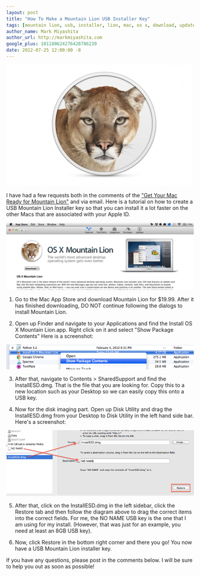 ```yaml
---
layout: post
title: "How To Make a Mountain Lion USB Installer Key"
tags: [mountain lion, usb, installer, lion, mac, os x, download, update]
author_name: Mark Miyashita
author_url: http://markmiyashita.com
google_plus: 101180624276428786239
date: 2012-07-25 12:00:00 -8
---
```


<img class="clear blog-image-full-border" src="/images/os-x-mountain-lion.jpeg" title="Mountain Lion">

I have had a few requests both in the comments of the <a href="http://hints.binaryage.com/get-your-mac-ready-for-mountain-lion/"> "Get Your Mac Ready for Mountain Lion"</a> and via email. Here is a tutorial on how to create a USB Mountain Lion Installer key so that you can install it a lot faster on the other Macs that are associated with your Apple ID.

<img class="clear blog-image-full-border" src="/images/usb-mountain-lion-0.png" title="Mountain Lion">

1) Go to the Mac App Store and download Mountain Lion for $19.99. After it has finished downloading, DO NOT continue following the dialogs to install Mountain Lion.

2) Open up Finder and navigate to your Applications and find the Install OS X Mountain Lion.app. Right click on it and select "Show Package Contents" Here is a screenshot:

<img class="clear blog-image-full-border" src="/images/usb-mountain-lion-1.png" title="Mountain Lion">

3) After that, navigate to Contents > SharedSupport and find the InstallESD.dmg. That is the file that you are looking for. Copy this to a new location such as your Desktop so we can easily copy this onto a USB key.

4) Now for the disk imaging part. Open up Disk Utility and drag the InstallESD.dmg from your Desktop to Disk Utility in the left hand side bar. Here's a screenshot:

<img class="clear blog-image-full-border" src="/images/usb-mountain-lion-3.png" title="Mountain Lion">

5) After that, click on the InstallESD.dmg in the left sidebar, click the Restore tab and then follow the diagram above to drag the correct items into the correct fields. For me, the NO NAME USB key is the one that I am using for my install. (However, that was just for an example, you need at least an 8GB USB key).

6) Now, click Restore in the bottom right corner and there you go! You now have a USB Mountain Lion installer key. 

If you have any questions, please post in the comments below. I will be sure to help you out as soon as possible!
